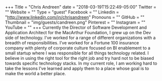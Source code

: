+++
Title = "Chris Andreen"
date = "2018-03-19T15:22:49-05:00"
Twitter = ""
Website = ""
Type = "guest"
Facebook = ""
Linkedin = "http://www.linkedin.com/in/chrisandreen"
Pronouns = ""
GitHub = ""
Thumbnail = "img/guests/candreen.png"
Pinterest = ""
Instagram = ""
YouTube = ""
+++
Currently the Director of Software Development and Application Architect for the MacArthur Foundation, I grew up on the Dev side of technology. I’ve worked for a range of different organizations with a breadth of responsibilities. I’ve worked for a Fortune 100 insurance company with plenty of corporate culture focused on BI enablement to a small startup where I was responsible for all things technology related. I believe in using the right tool for the right job and try hard not to be biased towards specific technology stacks. In my current role, I am working hard to take the lessons I’ve learned and apply them to a place whose goal is to make the world a better place.
